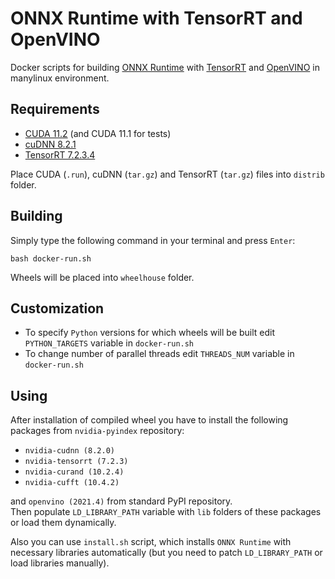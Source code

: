 # ONNX Runtime with TensorRT and OpenVINO

Docker scripts for building [ONNX Runtime](https://github.com/microsoft/onnxruntime) with [TensorRT](https://github.com/NVIDIA/TensorRT) and [OpenVINO](https://github.com/openvinotoolkit/openvino) in manylinux environment.

## Requirements

 - [CUDA 11.2](https://developer.nvidia.com/cuda-downloads) (and CUDA 11.1 for tests)
 - [cuDNN 8.2.1](https://developer.nvidia.com/cudnn-download-survey)
 - [TensorRT 7.2.3.4](https://developer.nvidia.com/nvidia-tensorrt-download)

Place CUDA (`.run`), cuDNN (`tar.gz`) and TensorRT (`tar.gz`) files into `distrib` folder.

## Building

Simply type the following command in your terminal and press `Enter`:
```
bash docker-run.sh
```

Wheels will be placed into `wheelhouse` folder.

## Customization

 - To specify `Python` versions for which wheels will be built edit `PYTHON_TARGETS` variable in `docker-run.sh`
 - To change number of parallel threads edit `THREADS_NUM` variable in `docker-run.sh`

## Using

After installation of compiled wheel you have to install the following packages from `nvidia-pyindex` repository:
 - `nvidia-cudnn (8.2.0)`
 - `nvidia-tensorrt (7.2.3)`
 - `nvidia-curand (10.2.4)`
 - `nvidia-cufft (10.4.2)`

and `openvino (2021.4)` from standard PyPI repository.\
Then populate `LD_LIBRARY_PATH` variable with `lib` folders of these packages or load them dynamically.

Also you can use `install.sh` script, which installs `ONNX Runtime` with necessary libraries automatically (but you need to patch `LD_LIBRARY_PATH` or load libraries manually).
